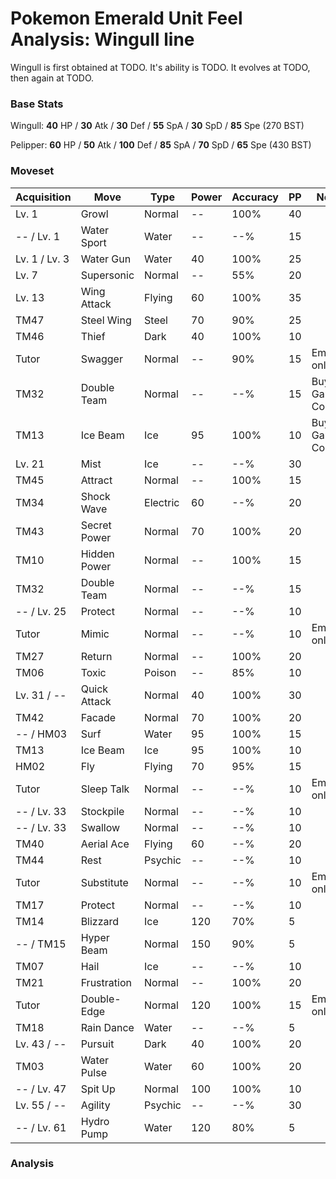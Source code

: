# Pokemon Emerald Unit Feel Analysis: Wingull line

Wingull is first obtained at TODO. It's ability is TODO. It evolves at TODO, then again at TODO.

### Base Stats

Wingull: **40** HP / **30** Atk / **30** Def / **55** SpA / **30** SpD / **85** Spe (270 BST)

Pelipper: **60** HP / **50** Atk / **100** Def / **85** SpA / **70** SpD / **65** Spe (430 BST)

### Moveset

|Acquisition  |Move        |Type    |Power|Accuracy|PP |Notes                    |
|---          |---         |---     |---  |---     |---|---                      |
|Lv. 1        |Growl       |Normal  |--   |100%    |40 |                         |
|-- / Lv. 1   |Water Sport |Water   |--   |--%     |15 |                         |
|Lv. 1 / Lv. 3|Water Gun   |Water   |40   |100%    |25 |                         |
|Lv. 7        |Supersonic  |Normal  |--   |55%     |20 |                         |
|Lv. 13       |Wing Attack |Flying  |60   |100%    |35 |                         |
|TM47         |Steel Wing  |Steel   |70   |90%     |25 |                         |
|TM46         |Thief       |Dark    |40   |100%    |10 |                         |
|Tutor        |Swagger     |Normal  |--   |90%     |15 |Emerald only             |
|TM32         |Double Team |Normal  |--   |--%     |15 |Buy at Game Corner       |
|TM13         |Ice Beam    |Ice     |95   |100%    |10 |Buy at Game Corner       |
|Lv. 21       |Mist        |Ice     |--   |--%     |30 |                         |
|TM45         |Attract     |Normal  |--   |100%    |15 |                         |
|TM34         |Shock Wave  |Electric|60   |--%     |20 |                         |
|TM43         |Secret Power|Normal  |70   |100%    |20 |                         |
|TM10         |Hidden Power|Normal  |--   |100%    |15 |                         |
|TM32         |Double Team |Normal  |--   |--%     |15 |                         |
|-- / Lv. 25  |Protect     |Normal  |--   |--%     |10 |                         |
|Tutor        |Mimic       |Normal  |--   |--%     |10 |Emerald only             |
|TM27         |Return      |Normal  |--   |100%    |20 |                         |
|TM06         |Toxic       |Poison  |--   |85%     |10 |                         |
|Lv. 31 / --  |Quick Attack|Normal  |40   |100%    |30 |                         |
|TM42         |Facade      |Normal  |70   |100%    |20 |                         |
|-- / HM03    |Surf        |Water   |95   |100%    |15 |                         |
|TM13         |Ice Beam    |Ice     |95   |100%    |10 |                         |
|HM02         |Fly         |Flying  |70   |95%     |15 |                         |
|Tutor        |Sleep Talk  |Normal  |--   |--%     |10 |Emerald only             |
|-- / Lv. 33  |Stockpile   |Normal  |--   |--%     |10 |                         |
|-- / Lv. 33  |Swallow     |Normal  |--   |--%     |10 |                         |
|TM40         |Aerial Ace  |Flying  |60   |--%     |20 |                         |
|TM44         |Rest        |Psychic |--   |--%     |10 |                         |
|Tutor        |Substitute  |Normal  |--   |--%     |10 |Emerald only             |
|TM17         |Protect     |Normal  |--   |--%     |10 |                         |
|TM14         |Blizzard    |Ice     |120  |70%     |5  |                         |
|-- / TM15    |Hyper Beam  |Normal  |150  |90%     |5  |                         |
|TM07         |Hail        |Ice     |--   |--%     |10 |                         |
|TM21         |Frustration |Normal  |--   |100%    |20 |                         |
|Tutor        |Double-Edge |Normal  |120  |100%    |15 |Emerald only             |
|TM18         |Rain Dance  |Water   |--   |--%     |5  |                         |
|Lv. 43 / --  |Pursuit     |Dark    |40   |100%    |20 |                         |
|TM03         |Water Pulse |Water   |60   |100%    |20 |                         |
|-- / Lv. 47  |Spit Up     |Normal  |100  |100%    |10 |                         |
|Lv. 55 / --  |Agility     |Psychic |--   |--%     |30 |                         |
|-- / Lv. 61  |Hydro Pump  |Water   |120  |80%     |5  |                         |

### Analysis